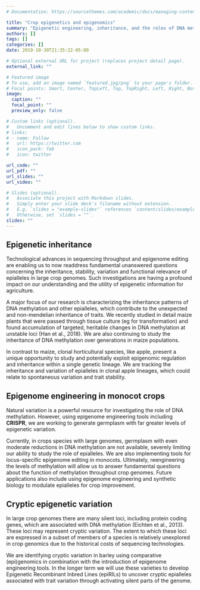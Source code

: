 ```yaml
---
# Documentation: https://sourcethemes.com/academic/docs/managing-content/

title: "Crop epigenetics and epigenomics"
summary: "Epigenetic engineering, inheritance, and the roles of DNA methylation"
authors: []
tags: []
categories: []
date: 2019-10-30T21:35:22-05:00

# Optional external URL for project (replaces project detail page).
external_link: ""

# Featured image
# To use, add an image named `featured.jpg/png` to your page's folder.
# Focal points: Smart, Center, TopLeft, Top, TopRight, Left, Right, BottomLeft, Bottom, BottomRight.
image:
  caption: ""
  focal_point: ""
  preview_only: false

# Custom links (optional).
#   Uncomment and edit lines below to show custom links.
# links:
# - name: Follow
#   url: https://twitter.com
#   icon_pack: fab
#   icon: twitter

url_code: ""
url_pdf: ""
url_slides: ""
url_video: ""

# Slides (optional).
#   Associate this project with Markdown slides.
#   Simply enter your slide deck's filename without extension.
#   E.g. `slides = "example-slides"` references `content/slides/example-slides.md`.
#   Otherwise, set `slides = ""`.
slides: ""
---
```


## Epigenetic inheritance
Technological advances in sequencing throughput and epigenome editing are enabling us to now readdress fundamental unanswered questions concerning the inheritance, stability, variation and functional relevance of epialleles in large crop genomes. Such investigations are having a profound impact on our understanding and the utility of epigenetic information for agriculture.

A major focus of our research is characterizing the inheritance patterns of DNA methylation and other epialleles, which contribute to the unexpected and non-mendelian inheritance of traits. We recently studied in detail maize plants that were passed through tissue culture (eg for transformation) and found accumulation of targeted, heritable changes in DNA methylation at unstable loci ​(Han et al., 2018)​. We are also continuing to study the inheritance of DNA methylation over generations in maize populations.

In contrast to maize, clonal horticultural species, like apple, present a unique opportunity to study and potentially exploit epigenomic regulation and inheritance within a single genetic lineage. We are tracking the inheritance and variation of epialleles in clonal apple lineages, which could relate to spontaneous variation and trait stability.

## Epigenome engineering in monocot crops
Natural variation is a powerful resource for investigating the role of DNA methylation. However, using epigenome engineering tools including **CRISPR**, we are working to generate germplasm with far greater levels of epigenetic variation.

Currently, in crops species with large genomes, germplasm with even moderate reductions in DNA methylation are not available, severely limiting our ability to study the role of epialleles. We are also implementing tools for locus-specific epigenome editing in monocots. Ultimately, reengineering the levels of methylation will allow us to answer fundamental questions about the function of methylation throughout crop genomes. Future applications also include using epigenome engineering and synthetic biology to modulate epialleles for crop improvement.

## Cryptic epigenetic variation
In large crop genomes there are many silent loci, including protein coding genes, which are associated with DNA methylation ​(Eichten et al., 2013)​. These loci may represent cryptic variation. The extent to which these loci are expressed in a subset of members of a species is relatively unexplored in crop genomics due to the historical costs of sequencing technologies.

We are identifying cryptic variation in barley using comparative (epi)genomics in combination with the introduction of epigenome engineering tools. In the longer term we will use these varieties to develop Epigenetic Recombinant Inbred Lines (epiRILs) to uncover cryptic epialleles associated with trait variation through activating silent parts of the genome.
